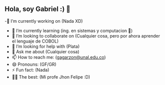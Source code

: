 ## Hola, soy Gabriel :) 👋
-🔭 I’m currently working on (Nada XD)
- 🌱 I’m currently learning (ing. en sistemas y computacion 🥸)
- 👯 I’m looking to collaborate on (Cualquier cosa, pero por ahora aprender el lenguaje de COBOL)
- 🤔 I’m looking for help with (Plata)
- 💬 Ask me about (Cualquier cosa)
- 📫 How to reach me: (gagarzon@unal.edu.co)
- 😄 Pronouns: (GF/GR)
- ⚡ Fun fact: (Nada)
- 🧑🏻 The best: (Mi profe Jhon Felipe :D)
<!--
**GaezerG/GaezerG** is a ✨ _special_ ✨ repository because its `README.md` (this file) appears on your GitHub profile.

Here are some ideas to get you started:

- 🔭 I’m currently working on ...
- 🌱 I’m currently learning ...
- 👯 I’m looking to collaborate on ...
- 🤔 I’m looking for help with ...
- 💬 Ask me about ...
- 📫 How to reach me: ...
- 😄 Pronouns: ...
- ⚡ Fun fact: ...
-->
